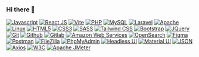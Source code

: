 ### Hi there 👋
[![Javascript](https://img.shields.io/badge/Javascript-f7df1e?style=flat-square&logo=javascript&logoColor=black
)](https://www.javascript.com/)
[![React JS](https://img.shields.io/badge/ReactJS-00adcc?style=flat-square&logo=react&logoColor=white
)](https://react.dev/)
[![Vite](https://img.shields.io/badge/Vite-3d1663?style=flat-square&logo=vite&logoColor=white
)](https://react.dev/)
[![PHP](https://img.shields.io/badge/PHP-4f5b93?style=flat-square&logo=php&logoColor=white
)](https://www.php.net/)
[![MySQL](https://img.shields.io/badge/MySQL-00758f?style=flat-square&logo=mysql&logoColor=white
)](https://www.mysql.com/)
[![Laravel](https://img.shields.io/badge/Laravel-f55247?style=flat-square&logo=laravel&logoColor=white
)](https://www.mysql.com/)
[![Apache](https://img.shields.io/badge/Apache-CC2336?style=flat-square&logo=apache&logoColor=white
)](https://www.mysql.com/)
[![Linux](https://img.shields.io/badge/Linux-77216f?style=flat-square&logo=linux&logoColor=white
)](https://www.mysql.com/)
[![HTML5](https://img.shields.io/badge/HTML5-e34f26?style=flat-square&logo=html5&logoColor=white
)](https://react.dev/)
[![CSS3](https://img.shields.io/badge/CSS3-2965f1?style=flat-square&logo=css3&logoColor=white
)](https://react.dev/)
[![SASS](https://img.shields.io/badge/SASS-2965f1?style=flat-square&logo=sass&logoColor=white
)](https://react.dev/)
[![Tailwind CSS](https://img.shields.io/badge/TailwindCSS-3EBFF8?style=flat-square&logo=tailwindcss&logoColor=white
)](https://react.dev/)
[![Bootstrap](https://img.shields.io/badge/Bootstrap-563d7c?style=flat-square&logo=bootstrap&logoColor=white
)](https://react.dev/)
[![JQuery](https://img.shields.io/badge/JQuery-0769ad?style=flat-square&logo=jquery&logoColor=white
)](https://react.dev/)
[![Git](https://img.shields.io/badge/Git-F1502F?style=flat-square&logo=git&logoColor=white
)](https://react.dev/)
[![Github](https://img.shields.io/badge/Github-6e5494?style=flat-square&logo=github&logoColor=white
)](https://react.dev/)
[![Gitlab](https://img.shields.io/badge/Gitlab-e24329?style=flat-square&logo=gitlab&logoColor=white
)](https://react.dev/)
[![Amazon Web Services](https://img.shields.io/badge/Amazon_Web_Services-ff9900?style=flat-square&logo=amazonaws&logoColor=white
)](https://react.dev/)
[![OpenSearch](https://img.shields.io/badge/OpenSearch-005EB8?style=flat-square&logo=opensearch&logoColor=white
)](https://react.dev/)
[![Figma](https://img.shields.io/badge/Figma-EA4C1D?style=flat-square&logo=figma&logoColor=white
)](https://react.dev/)
[![Postman](https://img.shields.io/badge/Postman-ef5b25?style=flat-square&logo=postman&logoColor=white
)](https://react.dev/)
[![FileZilla](https://img.shields.io/badge/FileZilla-BF0000?style=flat-square&logo=filezilla&logoColor=white
)](https://react.dev/)
[![PhpMyAdmin](https://img.shields.io/badge/PhpMyAdmin-6C78AF?style=flat-square&logo=phpmyadmin&logoColor=white
)](https://react.dev/)
[![Headless UI](https://img.shields.io/badge/Headless_UI-blue?style=flat-square&logo=headlessui&logoColor=white
)](https://react.dev/)
[![Material UI](https://img.shields.io/badge/Material_UI-1565C0?style=flat-square&logo=materialdesign&logoColor=white
)](https://react.dev/)
[![JSON](https://img.shields.io/badge/JSON-334155?style=flat-square&logo=json&logoColor=white
)](https://react.dev/)
[![Axios](https://img.shields.io/badge/Axios-4c1d95?style=flat-square&logo=axios&logoColor=white
)](https://react.dev/)
[![W3C](https://img.shields.io/badge/W3C-ef5b25?style=flat-square&logo=w3c&logoColor=white
)](https://react.dev/)
[![Apache JMeter](https://img.shields.io/badge/Apache_JMeter-ef5b25?style=flat-square&logo=apachejmeter&logoColor=white
)](https://react.dev/)




<!--
**tarikulwebx/tarikulwebx** is a ✨ _special_ ✨ repository because its `README.md` (this file) appears on your GitHub profile.

Here are some ideas to get you started:

- 🔭 I’m currently working on ...
- 🌱 I’m currently learning ...
- 👯 I’m looking to collaborate on ...
- 🤔 I’m looking for help with ...
- 💬 Ask me about ...
- 📫 How to reach me: ...
- 😄 Pronouns: ...
- ⚡ Fun fact: ...
-->
